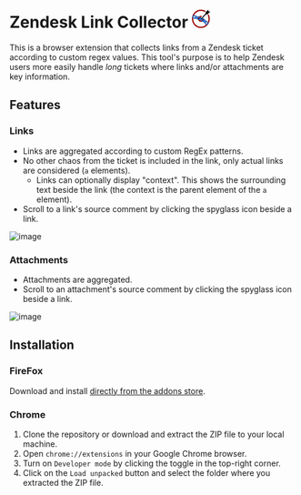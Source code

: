 # Zendesk Link Collector ![icon](icons/zlc-icon-32x32.png)

This is a browser extension that collects links from a Zendesk ticket according to custom regex values. This tool's purpose is to help Zendesk users more easily handle _long_ tickets where links and/or attachments are key information.

## Features

### Links
- Links are aggregated according to custom RegEx patterns.
- No other chaos from the ticket is included in the link, only actual links are considered (`a` elements).
    - Links can optionally display "context". This shows the surrounding text beside the link (the context is the parent element of the `a` element).  
- Scroll to a link's source comment by clicking the spyglass icon beside a link.

![image](https://github.com/BagToad/Zendesk-Link-Collector/assets/47394200/f3731ef8-83f5-4419-b266-7a51ec70837c)


### Attachments
- Attachments are aggregated.
- Scroll to an attachment's source comment by clicking the spyglass icon beside a link.

![image](https://github.com/BagToad/Zendesk-Link-Collector/assets/47394200/f80331fa-e72a-4df0-8970-ac2e4033c4d4)


## Installation
### FireFox

Download and install [directly from the addons store](https://addons.mozilla.org/en-CA/firefox/addon/zendesk-link-collector/).

### Chrome
1.  Clone the repository or download and extract the ZIP file to your local machine.
2.  Open `chrome://extensions` in your Google Chrome browser.
3.  Turn on `Developer mode` by clicking the toggle in the top-right corner.
4.  Click on the `Load unpacked` button and select the folder where you extracted the ZIP file.


